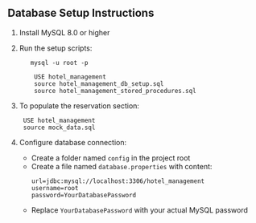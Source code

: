 ## Database Setup Instructions

1. Install MySQL 8.0 or higher
2. Run the setup scripts:
      ```
         mysql -u root -p
      ```
     ```
         USE hotel_management
         source hotel_management_db_setup.sql
         source hotel_management_stored_procedures.sql
      ```

3. To populate the reservation section:
     ```
      USE hotel_management
      source mock_data.sql
    ```
4. Configure database connection:
    - Create a folder named `config` in the project root
    - Create a file named `database.properties` with content:
      ```
      url=jdbc:mysql://localhost:3306/hotel_management
      username=root
      password=YourDatabasePassword
      ```
    - Replace `YourDatabasePassword` with your actual MySQL password

